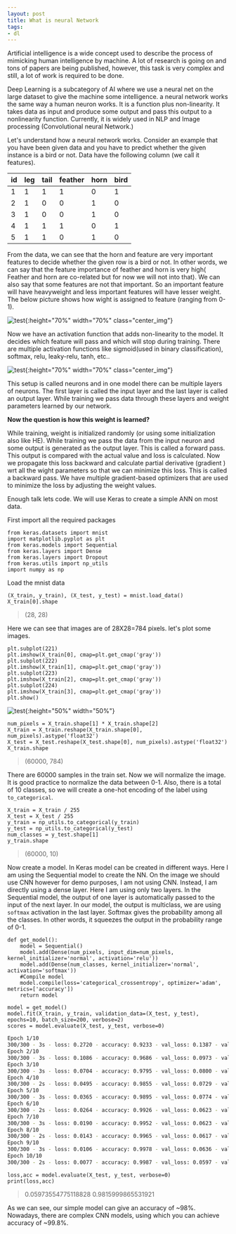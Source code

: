 ```yaml
---
layout: post
title: What is neural Network
tags:
- dl
---
```


Artificial intelligence is a wide concept used to describe the process of mimicking human intelligence by machine. A lot of research is going on and tons of papers are being published, however, this task is very complex and still, a  lot of work is required to be done. 

Deep Learning is a subcategory of AI where we use a neural net on the large dataset to give the machine some intelligence. a neural network works the same way a human neuron works. It is a function plus non-linearity. It takes data as input and produce some output and pass this output to a nonlinearity function. Currently, it is widely used in NLP and Image processing (Convolutional neural Network.) 

Let's understand how a neural network works. Consider an example that you have been given data and you have to predict whether the given instance is a bird or not. Data have the following column (we call it features). 

| id | leg | tail | feather | horn | bird |
|----|-----|------|---------|------|------|
| 1  | 1   | 1    | 1       | 0    | 1    |
| 2  | 1   | 0    | 0       | 1    | 0    |
| 3  | 1   | 0    | 0       | 1    | 0    |
| 4  | 1   | 1    | 1       | 0    | 1    |
| 5  | 1   | 1    | 0       | 1    | 0    |

From the data, we can see that the horn and feature are very important features to decide whether the given row is a bird or not. In other words, we can say that the feature importance of feather and horn is very high( Feather and horn are co-related but for now we will not into that).  We can also say that some features are not that important. So an important feature will have heavyweight and less important features will have lesser weight. 
The below picture shows how wight is assigned to feature (ranging from 0-1).

   ![test](../../../assets/weights.png){:height="70%" width="70%" class="center_img"}

Now we have an activation function that adds non-linearity to the model. It decides which feature will pass and which will stop during training. There are multiple activation functions like sigmoid(used in binary classification), softmax, relu, leaky-relu, tanh, etc..

 ![test](../../../assets/activation.png){:height="70%" width="70%" class="center_img"}

This setup is called neurons and in one model there can be multiple layers of neurons. The first layer is called the input layer and the last layer is called an output layer. While training we pass data through these layers and weight parameters learned by our network. 


**Now the question is how this weight is learned?**

While training, weight is initialized randomly (or using some initialization also like HE). While training we pass the data from the input neuron and some output is generated as the output layer. This is called a forward pass. This output is compared with the actual value and loss is calculated. Now we propagate this loss backward and calculate partial derivative (gradient ) wrt all the wight parameters so that we can minimize this loss. This is called a backward pass. We have multiple gradient-based optimizers that are used to minimize the loss by adjusting the weight values. 

Enough talk lets code. We will use Keras to create a simple ANN on most data.

First import all the required packages
```Python3
from keras.datasets import mnist
import matplotlib.pyplot as plt
from keras.models import Sequential
from keras.layers import Dense
from keras.layers import Dropout
from keras.utils import np_utils
import numpy as np
```


Load the mnist data
```
(X_train, y_train), (X_test, y_test) = mnist.load_data()
X_train[0].shape
```

> (28, 28)

Here we can see that images are of 28X28=784 pixels. let's plot some images.
```
plt.subplot(221)
plt.imshow(X_train[0], cmap=plt.get_cmap('gray'))
plt.subplot(222)
plt.imshow(X_train[1], cmap=plt.get_cmap('gray'))
plt.subplot(223)
plt.imshow(X_train[2], cmap=plt.get_cmap('gray'))
plt.subplot(224)
plt.imshow(X_train[3], cmap=plt.get_cmap('gray'))
plt.show()
```
 ![test](../../../assets/nn_op1.png){:height="50%" width="50%"}

```
num_pixels = X_train.shape[1] * X_train.shape[2]
X_train = X_train.reshape(X_train.shape[0], num_pixels).astype('float32')
X_test = X_test.reshape(X_test.shape[0], num_pixels).astype('float32')
X_train.shape
```
> (60000, 784)
 
 There are 60000 samples in the train set. Now we will normalize the image. It is good practice to normalize the data between 0-1. Also, there is a total of 10 classes, so we will create a one-hot encoding of the label using `to_categorical`.
 
```
X_train = X_train / 255
X_test = X_test / 255
y_train = np_utils.to_categorical(y_train)
y_test = np_utils.to_categorical(y_test)
num_classes = y_test.shape[1]
y_train.shape
```
>(60000, 10)


Now create a model. In Keras model can be created in different ways. Here I am using the Sequential model to create the NN. On the image we should use CNN however for demo purposes, I am not using CNN. Instead, I am directly using a dense layer. Here I am using only two layers. In the Sequential model, the output of one layer is automatically passed to the input of the next layer. In our model, the output is multiclass, we are using `softmax` activation in the last layer. Softmax gives the probability among all the classes. In other words, it squeezes the output in the probability range of 0-1.

```
def get_model():
    model = Sequential()
    model.add(Dense(num_pixels, input_dim=num_pixels, kernel_initializer='normal', activation='relu'))
    model.add(Dense(num_classes, kernel_initializer='normal', activation='softmax'))
    #Compile model
    model.compile(loss='categorical_crossentropy', optimizer='adam', metrics=['accuracy'])
    return model
```


```Python3
model = get_model()
model.fit(X_train, y_train, validation_data=(X_test, y_test), epochs=10, batch_size=200, verbose=2)
scores = model.evaluate(X_test, y_test, verbose=0)
```


```sh
Epoch 1/10
300/300 - 3s - loss: 0.2720 - accuracy: 0.9233 - val_loss: 0.1387 - val_accuracy: 0.9570
Epoch 2/10
300/300 - 3s - loss: 0.1086 - accuracy: 0.9686 - val_loss: 0.0973 - val_accuracy: 0.9715
Epoch 3/10
300/300 - 3s - loss: 0.0704 - accuracy: 0.9795 - val_loss: 0.0800 - val_accuracy: 0.9749
Epoch 4/10
300/300 - 2s - loss: 0.0495 - accuracy: 0.9855 - val_loss: 0.0729 - val_accuracy: 0.9765
Epoch 5/10
300/300 - 3s - loss: 0.0365 - accuracy: 0.9895 - val_loss: 0.0774 - val_accuracy: 0.9760
Epoch 6/10
300/300 - 2s - loss: 0.0264 - accuracy: 0.9926 - val_loss: 0.0623 - val_accuracy: 0.9802
Epoch 7/10
300/300 - 3s - loss: 0.0190 - accuracy: 0.9952 - val_loss: 0.0623 - val_accuracy: 0.9798
Epoch 8/10
300/300 - 2s - loss: 0.0143 - accuracy: 0.9965 - val_loss: 0.0617 - val_accuracy: 0.9800
Epoch 9/10
300/300 - 3s - loss: 0.0106 - accuracy: 0.9978 - val_loss: 0.0636 - val_accuracy: 0.9811
Epoch 10/10
300/300 - 2s - loss: 0.0077 - accuracy: 0.9987 - val_loss: 0.0597 - val_accuracy: 0.9816
```


```
loss,acc = model.evaluate(X_test, y_test, verbose=0)
print(loss,acc)
```

>0.05973554775118828 0.9815999865531921


As we can see, our simple model can give an accuracy of ~98%. Nowadays, there are complex CNN models, using which you can achieve accuracy of ~99.8%.
